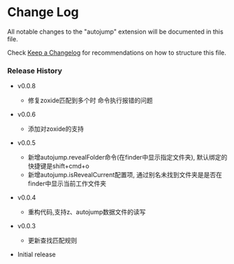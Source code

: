 # Change Log

All notable changes to the "autojump" extension will be documented in this file.

Check [Keep a Changelog](http://keepachangelog.com/) for recommendations on how to structure this file.

### Release History

- v0.0.8

  - 修复zoxide匹配到多个时 命令执行报错的问题

- v0.0.6

  - 添加对zoxide的支持

- v0.0.5

  - 新增autojump.revealFolder命令(在finder中显示指定文件夹), 默认绑定的快捷键是shift+cmd+o
  - 新增autojump.isRevealCurrent配置项, 通过别名未找到文件夹是是否在finder中显示当前工作文件夹

- v0.0.4

  - 重构代码,支持z、autojump数据文件的读写

- v0.0.3

  - 更新查找匹配规则

- Initial release
